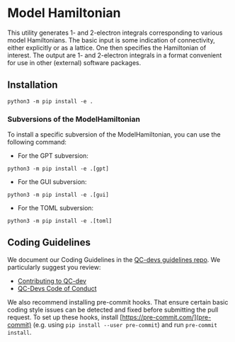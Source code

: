 # Model Hamiltonian

This utility generates 1- and 2-electron integrals corresponding to various model Hamiltonians. The basic input is some indication of connectivity, either explicitly or as a lattice. One then specifies the Hamiltonian of interest. The output are 1- and 2-electron integrals in a format convenient for use in other (external) software packages.


## Installation

```
python3 -m pip install -e .
```

### Subversions of the ModelHamiltonian
To install a specific subversion of the ModelHamiltonian, you can use the following command:
- For the GPT subversion:

```
python3 -m pip install -e .[gpt]
```
- For the GUI subversion:

```
python3 -m pip install -e .[gui]
```

- For the TOML subversion:

```
python3 -m pip install -e .[toml]
```

## Coding Guidelines
We document our Coding Guidelines in the [QC-devs guidelines repo](https://github.com/theochem/guidelines/). We particularly suggest you review:

* [Contributing to QC-dev](https://github.com/theochem/.github/blob/main/contributing.md)
* [QC-Devs Code of Conduct](https://github.com/theochem/.github/blob/main/CodeOfConduct.md)

We also recommend installing pre-commit hooks. That ensure certain basic coding
style issues can be detected and fixed before submitting the pull request.
To set up these hooks, install [https://pre-commit.com/](pre-commit)
(e.g. using `pip install --user pre-commit`) and run `pre-commit install`.